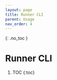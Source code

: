```yaml
---
layout: page
title: Runner CLI
parent: Usage
nav_order: 4
---
```

{: .no_toc }
# Runner CLI
1. TOC
{:toc}